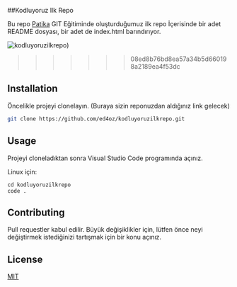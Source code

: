 ##Kodluyoruz Ilk Repo

Bu repo [Patika](https://www.patika.dev) GIT Eğitiminde oluşturduğumuz ilk repo İçerisinde bir adet README dosyası, bir adet de index.html barındırıyor.

![kodluyoruzilkrepo](https://user-images.githubusercontent.com/95186490/208917277-53edf985-0cee-475f-b91d-747b384ac756.png))
>>>>>>> 08ed8b76bd8ea57a34b5d660198a2189ea4f53dc

## Installation

Öncelikle projeyi clonelayın. (Buraya sizin reponuzdan aldığınız link gelecek)

```bash
git clone https://github.com/ed4oz/kodluyoruzilkrepo.git
```

## Usage

Projeyi cloneladıktan sonra Visual Studio Code programında açınız.

Linux için:
```linux
cd kodluyoruzilkrepo
code .
```

## Contributing
Pull requestler kabul edilir. Büyük değişiklikler için, lütfen önce neyi değiştirmek istediğinizi tartışmak için bir konu açınız.


## License
[MIT](https://choosealicense.com/licenses/mit/)
